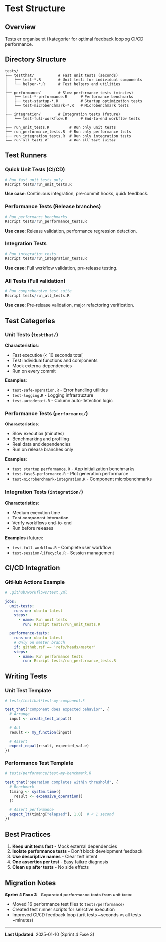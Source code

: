 # Test Structure

## Overview

Tests er organiseret i kategorier for optimal feedback loop og CI/CD performance.

## Directory Structure

```
tests/
├── testthat/           # Fast unit tests (seconds)
│   ├── test-*.R        # Unit tests for individual components
│   └── helper-*.R      # Test helpers and utilities
│
├── performance/        # Slow performance tests (minutes)
│   ├── test-*-performance.R      # Performance benchmarks
│   ├── test-startup-*.R          # Startup optimization tests
│   └── test-microbenchmark-*.R   # Microbenchmark tests
│
├── integration/        # Integration tests (future)
│   └── test-full-workflow.R      # End-to-end workflow tests
│
├── run_unit_tests.R         # Run only unit tests
├── run_performance_tests.R  # Run only performance tests
├── run_integration_tests.R  # Run only integration tests
└── run_all_tests.R          # Run all test suites
```

## Test Runners

### Quick Unit Tests (CI/CD)

```r
# Run fast unit tests only
Rscript tests/run_unit_tests.R
```

**Use case**: Continuous integration, pre-commit hooks, quick feedback.

### Performance Tests (Release branches)

```r
# Run performance benchmarks
Rscript tests/run_performance_tests.R
```

**Use case**: Release validation, performance regression detection.

### Integration Tests

```r
# Run integration tests
Rscript tests/run_integration_tests.R
```

**Use case**: Full workflow validation, pre-release testing.

### All Tests (Full validation)

```r
# Run comprehensive test suite
Rscript tests/run_all_tests.R
```

**Use case**: Pre-release validation, major refactoring verification.

## Test Categories

### Unit Tests (`testthat/`)

**Characteristics**:
- Fast execution (< 10 seconds total)
- Test individual functions and components
- Mock external dependencies
- Run on every commit

**Examples**:
- `test-safe-operation.R` - Error handling utilities
- `test-logging.R` - Logging infrastructure
- `test-autodetect.R` - Column auto-detection logic

### Performance Tests (`performance/`)

**Characteristics**:
- Slow execution (minutes)
- Benchmarking and profiling
- Real data and dependencies
- Run on release branches only

**Examples**:
- `test_startup_performance.R` - App initialization benchmarks
- `test-fase5-performance.R` - Plot generation performance
- `test-microbenchmark-integration.R` - Component microbenchmarks

### Integration Tests (`integration/`)

**Characteristics**:
- Medium execution time
- Test component interaction
- Verify workflows end-to-end
- Run before releases

**Examples** (future):
- `test-full-workflow.R` - Complete user workflow
- `test-session-lifecycle.R` - Session management

## CI/CD Integration

### GitHub Actions Example

```yaml
# .github/workflows/test.yml

jobs:
  unit-tests:
    runs-on: ubuntu-latest
    steps:
      - name: Run unit tests
        run: Rscript tests/run_unit_tests.R

  performance-tests:
    runs-on: ubuntu-latest
    # Only on master branch
    if: github.ref == 'refs/heads/master'
    steps:
      - name: Run performance tests
        run: Rscript tests/run_performance_tests.R
```

## Writing Tests

### Unit Test Template

```r
# tests/testthat/test-my-component.R

test_that("component does expected behavior", {
  # Arrange
  input <- create_test_input()

  # Act
  result <- my_function(input)

  # Assert
  expect_equal(result, expected_value)
})
```

### Performance Test Template

```r
# tests/performance/test-my-benchmark.R

test_that("operation completes within threshold", {
  # Benchmark
  timing <- system.time({
    result <- expensive_operation()
  })

  # Assert performance
  expect_lt(timing["elapsed"], 1.0)  # < 1 second
})
```

## Best Practices

1. **Keep unit tests fast** - Mock external dependencies
2. **Isolate performance tests** - Don't block development feedback
3. **Use descriptive names** - Clear test intent
4. **One assertion per test** - Easy failure diagnosis
5. **Clean up after tests** - No side effects

## Migration Notes

**Sprint 4 Fase 3** - Separated performance tests from unit tests:
- Moved 16 performance test files to `tests/performance/`
- Created test runner scripts for selective execution
- Improved CI/CD feedback loop (unit tests ~seconds vs all tests ~minutes)

---

**Last Updated**: 2025-01-10 (Sprint 4 Fase 3)

